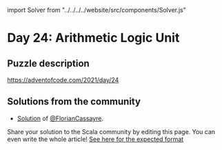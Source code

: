 import Solver from "../../../../website/src/components/Solver.js"

# Day 24: Arithmetic Logic Unit

## Puzzle description

https://adventofcode.com/2021/day/24

## Solutions from the community

- [Solution](https://github.com/FlorianCassayre/AdventOfCode-2021/blob/master/src/main/scala/adventofcode/solutions/Day24.scala) of [@FlorianCassayre](https://github.com/FlorianCassayre).

Share your solution to the Scala community by editing this page.
You can even write the whole article! [See here for the expected format](https://github.com/scalacenter/scala-advent-of-code/discussions/424)
